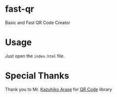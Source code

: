 
# fast-qr
Basic and Fast QR Code Creator
# Usage

Just open the `index.html` file.
# Special Thanks
Thank you to Mr. [Kazuhiko Arase](https://github.com/kazuhikoarase) for [QR Code](https://www.npmjs.com/package/qrcode-generator) library

